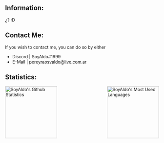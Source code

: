 ## Information:
¿? :D

<!---
SoyAldo/SoyAldo is a ✨ special ✨ repository because its `README.md` (this file) appears on your GitHub profile.
You can click the Preview link to take a look at your changes.
--->

## Contact Me:
If you wish to contact me, you can do so by either <br/>
* Discord | SoyAldo#1999 <br/>
* E-Mail | pereyraosvaldo@live.com.ar <br/>

## Statistics:
<img align="left" height="170px" alt="SoyAldo's Github Statistics" src="https://github-readme-stats.vercel.app/api?username=SoyAldo&show_icons=true&hide_border=true&theme=dark&icon_color=00f6ff&count_private=true&include_all_commits=true"/> 

<img align="right" height="170px" alt="SoyAldo's Most Used Languages" src="https://github-readme-stats.vercel.app/api/top-langs/?username=SoyAldo&theme=dark&hide_border=true&layout=default" />
